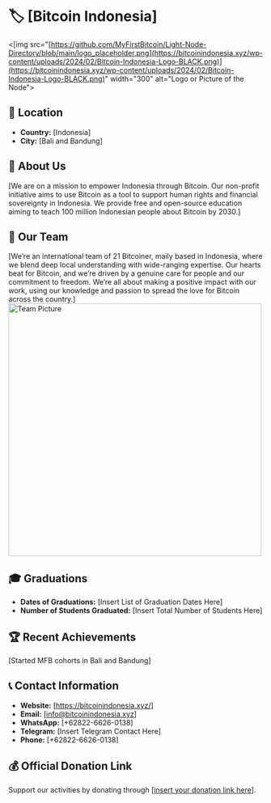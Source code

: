 # 🏷️ [Bitcoin Indonesia]
<[img src="[https://github.com/MyFirstBitcoin/Light-Node-Directory/blob/main/logo_placeholder.png](https://bitcoinindonesia.xyz/wp-content/uploads/2024/02/Bitcoin-Indonesia-Logo-BLACK.png)](https://bitcoinindonesia.xyz/wp-content/uploads/2024/02/Bitcoin-Indonesia-Logo-BLACK.png)" width="300" alt="Logo or Picture of the Node"> <!-- 1 picture maximum -->

## 📍 Location
- **Country:** [Indonesia]
- **City:** [Bali and Bandung]

## 📖 About Us
[We are on a mission to empower Indonesia through Bitcoin. Our non-profit initiative aims to use Bitcoin as a tool to support human rights and financial sovereignty in Indonesia. We provide free and open-source education aiming to teach 100 million Indonesian people about Bitcoin by 2030.]

## 👥 Our Team
[We’re an international team of 21 Bitcoiner, maily based in Indonesia, where we blend deep local understanding with wide-ranging expertise. Our hearts beat for Bitcoin, and we’re driven by a genuine care for people and our commitment to freedom. We’re all about making a positive impact with our work, using our knowledge and passion to spread the love for Bitcoin across the country.]
<img src="[https://github.com/MyFirstBitcoin/Light-Node-Directory/blob/main/team_placeholder.png](https://x.com/btchousebali/status/1823638331915452620/photo/1)" width="500" alt="Team Picture"> <!-- 1 picture maximum -->

## 🎓 Graduations
- **Dates of Graduations:** [Insert List of Graduation Dates Here]
- **Number of Students Graduated:** [Insert Total Number of Students Here]

## 🏆 Recent Achievements
[Started MFB cohorts in Bali and Bandung]

## 📞 Contact Information
- **Website:** [https://bitcoinindonesia.xyz/]
- **Email:** [info@bitcoinindonesia.xyz]
- **WhatsApp:** [+62822-6626-0138]
- **Telegram:** [Insert Telegram Contact Here]
- **Phone:** [+62822-6626-0138]

## 💰 Official Donation Link
Support our activities by donating through [[insert your donation link here](https://geyser.fund/project/bitcoinhousebali)].
